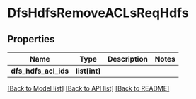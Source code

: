 # DfsHdfsRemoveACLsReqHdfs

## Properties
Name | Type | Description | Notes
------------ | ------------- | ------------- | -------------
**dfs_hdfs_acl_ids** | **list[int]** |  | 

[[Back to Model list]](../README.md#documentation-for-models) [[Back to API list]](../README.md#documentation-for-api-endpoints) [[Back to README]](../README.md)


